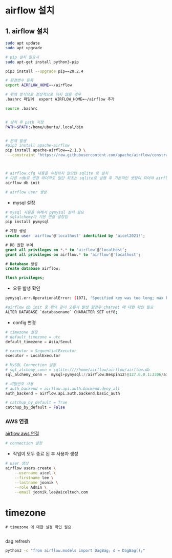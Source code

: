 # airflow 설치 


## 1. airflow 설치 
```bash
sudo apt update
sudo apt upgrade

# pip 설치 필요시 
sudo apt-get install python3-pip

pip3 install --upgrade pip==20.2.4

# 환경변수 등록
export AIRFLOW_HOME=~/airflow

# 위에 방식으로 정상적으로 되지 않을 경우 
.bashrc 파일에  export AIRFLOW_HOME=~/airflow 추가 

source .bashrc


# 설치 후 path 지정 
PATH=$PATH:/home/ubuntu/.local/bin


# 문제 발생
#pip3 install apache-airflow
pip install apache-airflow==2.1.3 \
 --constraint "https://raw.githubusercontent.com/apache/airflow/constraints-2.1.3/constraints-3.7.txt"



# airflow.cfg 내용을 수정하지 않으면 sqlite 로 설치 
# 다른 rdb로 변경 하더라도 일단 최초는 sqlite로 실행 후 기본적인 셋팅이 되어야 airflow.cfg 수정이 가능 
airflow db init

# airflow user 생성 

```



- mysql 설정 

```bash
# mysql 사용을 위해서 pymysql 설치 필요 
# sqlalchemy가 기본 연결 설정임
pip install pymysql
```
```sql
# 계정 생성
create user 'airflow'@'localhost' identified by 'aicel2021!';

# DB 권한 부여
grant all privileges on *.* to 'airflow'@'localhost';
grant all privileges on airflow.* to 'airflow'@'localhost';

# Database 생성
create database airflow;

flush privileges;
```

- 오류 발생 확인 
```bash 
pymysql.err.OperationalError: (1071, 'Specified key was too long; max key length is 3072 bytes')

#airflow db init 중 위와 같이 오류가 발생 할경우 charset 에 대한 확인 필요 
ALTER DATABASE `databasename` CHARACTER SET utf8; 

```



- config 변경

```python
# timezone 설정
# default_timezone = utc
default_timezone = Asia/Seoul

# executor = SequentialExecutor
executor = LocalExecutor

# MySQL Connection 설정
# sql_alchemy_conn = sqlite:////home/airflow/airflow/airflow.db
sql_alchemy_conn =  mysql+pymysql://airflow:Bespin12!@127.0.0.1:3306/airflow

# 비밀번호 사용
# auth_backend = airflow.api.auth.backend.deny_all
auth_backend = airflow.api.auth.backend.basic_auth

# catchup_by_default = True
catchup_by_default = False

```

### AWS 연결 
[airflow aws 연결](!https://airflow.apache.org/docs/apache-airflow-providers-amazon/stable/connections/aws.html)

```yaml
# connection 설정 

```


- 작업이 모두 종료 된 후 사용자 생성 
```bash
# user 생성
airflow users create \
    --username aicel \
    --firstname lee \
    --lastname joonik \
    --role Admin \
    --email joonik.lee@aiceltech.com
```



# timezone
```
# timezone 에 대한 설정 확인 필요 


```



dag refresh



```bash
python3 -c "from airflow.models import DagBag; d = DagBag();"
```